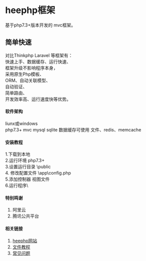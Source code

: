 # heephp框架 

基于php7.3+版本开发的 mvc框架。
## 简单快速
对比Thinkphp Laravel 等框架有：\
快速上手、数据缓存、运行快速、\
框架升级不影响程序本身，\
采用原生Php模板、\
ORM、自动关联模型、\
自动验证、\
简单路由、\
开发效率高、运行速度快等优势。

#### 软件架构
liunx或windows\
php7.3+ mvc mysql sqlite 数据缓存可使用 文件、redis、memcache 

#### 安装教程
1.下载到本地\
2.运行环境 php7.3+\
3.设置运行目录 \public \
4. 修改配置文件 \app\config.php\
5.添加控制器 视图文件\
6.运行程序\

#### 特别鸣谢

1.  阿里云
2.  腾讯公共平台


#### 相关链接

1.  [heephp网站](http://www.heephp.com)
2.  [文件教程](http://doc.heephp.com)
3.  [常见问题](http://www.heephp.com)